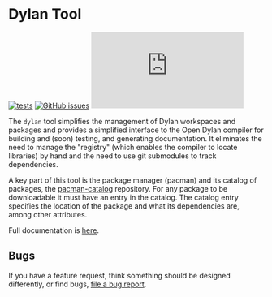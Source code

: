 # Dylan Tool

[![tests](https://github.com/dylan-lang/dylan-tool/actions/workflows/test.yaml/badge.svg)](https://github.com/dylan-lang/dylan-tool/actions/workflows/test.yaml)
[![GitHub issues](https://img.shields.io/github/issues/dylan-lang/dylan-tool?color=blue)](https://github.com/dylan-lang/dylan-tool/issues)
[![Matrix](https://img.shields.io/matrix/dylan-lang-general:matrix.org?color=blue&label=Chat%20on%20Matrix&server_fqdn=matrix.org)](https://app.element.io/#/room/#dylan-language:matrix.org)

The `dylan` tool simplifies the management of Dylan workspaces and packages and
provides a simplified interface to the Open Dylan compiler for building and
(soon) testing, and generating documentation. It eliminates the need to manage
the "registry" (which enables the compiler to locate libraries) by hand and the
need to use git submodules to track dependencies.

A key part of this tool is the package manager (pacman) and its catalog of
packages, the [pacman-catalog](https://github.com/dylan-lang/pacman-catalog)
repository. For any package to be downloadable it must have an entry in the
catalog. The catalog entry specifies the location of the package and what its
dependencies are, among other attributes.

Full documentation is
[here](https://docs.opendylan.org/packages/dylan-tool/documentation/source/index.html).

## Bugs

If you have a feature request, think something should be designed differently, or find
bugs, [file a bug report](https://github.com/dylan-lang/dylan-tool/issues).
